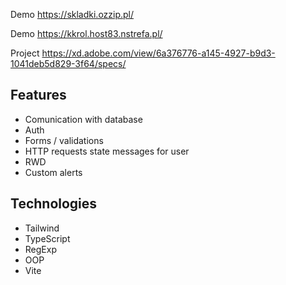 Demo https://skladki.ozzip.pl/

Demo https://kkrol.host83.nstrefa.pl/

Project https://xd.adobe.com/view/6a376776-a145-4927-b9d3-1041deb5d829-3f64/specs/

## Features

* Comunication with database
* Auth 
* Forms / validations 
* HTTP requests state messages for user
* RWD
* Custom alerts


## Technologies

* Tailwind
* TypeScript
* RegExp
* OOP
* Vite
